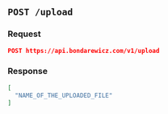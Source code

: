 ## `POST /upload`

### Request

```json
POST https://api.bondarewicz.com/v1/upload
```

### Response

```json
[
  "NAME_OF_THE_UPLOADED_FILE"
]
```